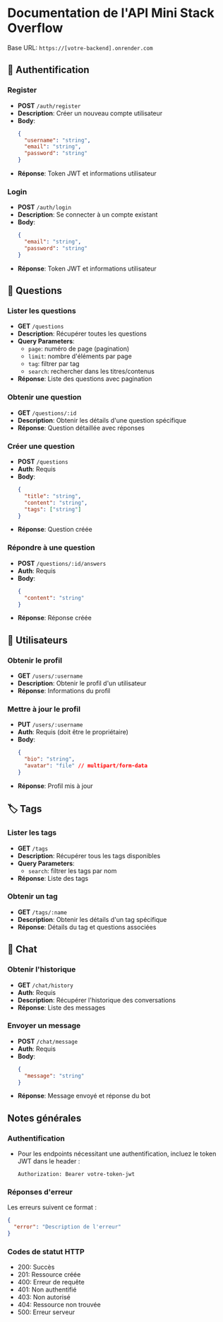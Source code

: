 # Documentation de l'API Mini Stack Overflow

Base URL: `https://[votre-backend].onrender.com`

## 🔐 Authentification

### Register
- **POST** `/auth/register`
- **Description**: Créer un nouveau compte utilisateur
- **Body**:
  ```json
  {
    "username": "string",
    "email": "string",
    "password": "string"
  }
  ```
- **Réponse**: Token JWT et informations utilisateur

### Login
- **POST** `/auth/login`
- **Description**: Se connecter à un compte existant
- **Body**:
  ```json
  {
    "email": "string",
    "password": "string"
  }
  ```
- **Réponse**: Token JWT et informations utilisateur

## 📝 Questions

### Lister les questions
- **GET** `/questions`
- **Description**: Récupérer toutes les questions
- **Query Parameters**:
  - `page`: numéro de page (pagination)
  - `limit`: nombre d'éléments par page
  - `tag`: filtrer par tag
  - `search`: rechercher dans les titres/contenus
- **Réponse**: Liste des questions avec pagination

### Obtenir une question
- **GET** `/questions/:id`
- **Description**: Obtenir les détails d'une question spécifique
- **Réponse**: Question détaillée avec réponses

### Créer une question
- **POST** `/questions`
- **Auth**: Requis
- **Body**:
  ```json
  {
    "title": "string",
    "content": "string",
    "tags": ["string"]
  }
  ```
- **Réponse**: Question créée

### Répondre à une question
- **POST** `/questions/:id/answers`
- **Auth**: Requis
- **Body**:
  ```json
  {
    "content": "string"
  }
  ```
- **Réponse**: Réponse créée

## 👤 Utilisateurs

### Obtenir le profil
- **GET** `/users/:username`
- **Description**: Obtenir le profil d'un utilisateur
- **Réponse**: Informations du profil

### Mettre à jour le profil
- **PUT** `/users/:username`
- **Auth**: Requis (doit être le propriétaire)
- **Body**:
  ```json
  {
    "bio": "string",
    "avatar": "file" // multipart/form-data
  }
  ```
- **Réponse**: Profil mis à jour

## 🏷️ Tags

### Lister les tags
- **GET** `/tags`
- **Description**: Récupérer tous les tags disponibles
- **Query Parameters**:
  - `search`: filtrer les tags par nom
- **Réponse**: Liste des tags

### Obtenir un tag
- **GET** `/tags/:name`
- **Description**: Obtenir les détails d'un tag spécifique
- **Réponse**: Détails du tag et questions associées

## 💬 Chat

### Obtenir l'historique
- **GET** `/chat/history`
- **Auth**: Requis
- **Description**: Récupérer l'historique des conversations
- **Réponse**: Liste des messages

### Envoyer un message
- **POST** `/chat/message`
- **Auth**: Requis
- **Body**:
  ```json
  {
    "message": "string"
  }
  ```
- **Réponse**: Message envoyé et réponse du bot

## Notes générales

### Authentification
- Pour les endpoints nécessitant une authentification, incluez le token JWT dans le header :
  ```
  Authorization: Bearer votre-token-jwt
  ```

### Réponses d'erreur
Les erreurs suivent ce format :
```json
{
  "error": "Description de l'erreur"
}
```

### Codes de statut HTTP
- 200: Succès
- 201: Ressource créée
- 400: Erreur de requête
- 401: Non authentifié
- 403: Non autorisé
- 404: Ressource non trouvée
- 500: Erreur serveur
